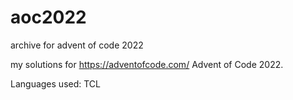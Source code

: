 # aoc2022
archive for advent of code 2022

my solutions for https://adventofcode.com/ Advent of Code 2022.

Languages used:
TCL
